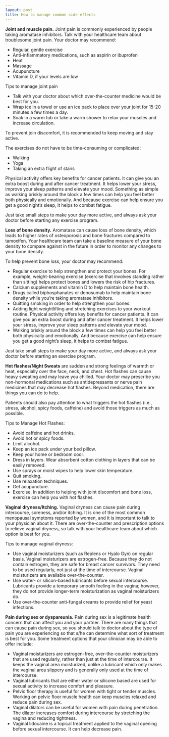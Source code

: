 ```yaml
---
layout: post
title: How to manage common side effects
---
```


**Joint and muscle pain.** Joint pain is commonly experienced by people taking aromatase inhibitors. Talk with your healthcare team about troublesome joint pain. Your doctor may recommend:

* Regular, gentle exercise
* Anti-inflammatory medications, such as aspirin or ibuprofen
* Heat
* Massage
* Acupuncture
* Vitamin D, if your levels are low

Tips to manage joint pain

* Talk with your doctor about which over-the-counter medicine would be best for you.
* Wrap ice in a towel or use an ice pack to place over your joint for 15-20 minutes a few times a day. 
* Soak in a warm tub or take a warm shower to relax your muscles and increase circulation.

To prevent join discomfort, it is recommended to keep moving and stay active.

The exercises do not have to be time-consuming or complicated: 

* Walking
* Yoga
* Taking an extra flight of stairs 

Physical activity offers key benefits for cancer patients. It can give you an extra boost during and after cancer treatment. It helps lower your stress, improve your sleep patterns and elevate your mood. Something as simple as walking briskly around the block a few times can help you feel better both physically and emotionally. And because exercise can help ensure you get a good night’s sleep, it helps to combat fatigue.

Just take small steps to make your day more active, and always ask your doctor before starting any exercise program.

**Loss of bone density.** Aromatase can cause loss of bone density, which leads to higher rates of osteoporosis and bone fractures compared to tamoxifen. Your healthcare team can take a baseline measure of your bone density to compare against in the future in order to monitor any changes to your bone density.

To help prevent bone loss, your doctor may recommend:

* Regular exercise to help strengthen and protect your bones. For example, weight-bearing exercise (exercise that involves standing rather than sitting) helps protect bones and lowers the risk of hip fractures.
* Calcium supplements and vitamin D to help maintain bone health.
* Drugs called biphosphanates or denosumab to help maintain bone density while you’re taking aromatase inhibitors.
* Quitting smoking in order to help strengthen your bones.
* Adding light weightlifting and stretching exercises to your workout routine. Physical activity offers key benefits for cancer patients. It can give you an extra boost during and after cancer treatment. It helps lower your stress, improve your sleep patterns and elevate your mood. 
* Walking briskly around the block a few times can help you feel better both physically and emotionally. And because exercise can help ensure you get a good night’s sleep, it helps to combat fatigue. 

Just take small steps to make your day more active, and always ask your doctor before starting an exercise program.

**Hot flashes/Night Sweats** are sudden and strong feelings of warmth or heat, especially over the face, neck, and chest. Hot flashes can cause heavy sweating and may leave you chilled. Your doctor may prescribe you non-hormonal medications such as antidepressants or nerve pain medicines that may decrease hot flashes. Beyond medication, there are things you can do to help.

Patients should also pay attention to what triggers the hot flashes (i.e., stress, alcohol, spicy foods, caffeine) and avoid those triggers as much as possible. 

Tips to Manage Hot Flashes: 

* Avoid caffeine and hot drinks.
* Avoid hot or spicy foods.
* Limit alcohol.
* Keep an ice pack under your bed pillow.
* Keep your home or bedroom cool.
* Dress in layers. Wear absorbent cotton clothing in layers that can be easily removed.
* Use sprays or moist wipes to help lower skin temperature.
* Quit smoking.
* Use relaxation techniques.
* Get acupuncture. 
* Exercise. In addition to helping with joint discomfort and bone loss, exercise can help you with hot flashes.

**Vaginal dryness/Itching.** Vaginal dryness can cause pain during intercourse, soreness, and/or itching. It is one of the most common menopausal symptoms reported by women, and it is important to talk to your physician about it. There are over-the-counter and prescription options to relieve vaginal dryness, so talk with your healthcare team about which option is best for you. 

Tips to manage vaginal dryness:

* Use vaginal moisturizers (such as Replens or Hyalo Gyn) on regular basis. Vaginal moisturizers are estrogen-free. Because they do not contain estrogen, they are safe for breast cancer survivors. They need to be used regularly, not just at the time of intercourse. Vaginal moisturizers are available over-the-counter.
* Use water- or silicon-based lubricants before sexual intercourse. Lubricants provide a temporary smooth feeling in the vagina; however, they do not provide longer-term moisturization as vaginal moisturizers do.
* Use over-the-counter anti-fungal creams to provide relief for yeast infections.

**Pain during sex or dyspareunia.** Pain during sex is a legitimate health concern that can affect you and your partner. There are many things that can cause pain during sex, so you should talk to doctor about the type of pain you are experiencing so that s/he can determine what sort of treatment is best for you. Some treatment options that your clinician may be able to offer include:

* Vaginal moisturizers are estrogen-free, over-the-counter moisturizers that are used regularly, rather than just at the time of intercourse. It keeps the vaginal area moisturized, unlike a lubricant which only makes the vaginal area slippery and is generally only used at the time of intercourse.
* Vaginal lubricants that are either water or silicone based are used for sexual activity to increase comfort and pleasure.
* Pelvic floor therapy is useful for women with tight or tender muscles. Working on pelvic floor muscle health can keep muscles relaxed and reduce pain during sex.
* Vaginal dilators can be useful for women with pain during penetration. The dilator increases comfort during intercourse by stretching the vagina and reducing tightness. 
* Vaginal lidocaine is a topical treatment applied to the vaginal opening before sexual intercourse. It can help decrease pain.




